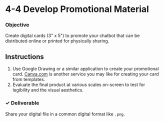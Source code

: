 # 4-4 Develop Promotional Material

### Objective

Create digital cards \(3" x 5"\) to promote your chatbot that can be distributed online or printed for physically sharing.

## Instructions

1. Use Google Drawing or a similar application to create your promotional card. [Canva.com](https://canva.com) is another service you may like for creating your card from templates.
2. Evaluate the final product at various scales on-screen to test for legibility and the visual aesthetics.

### ✓ Deliverable

Share your digital file in a common digital format like `.png`.


